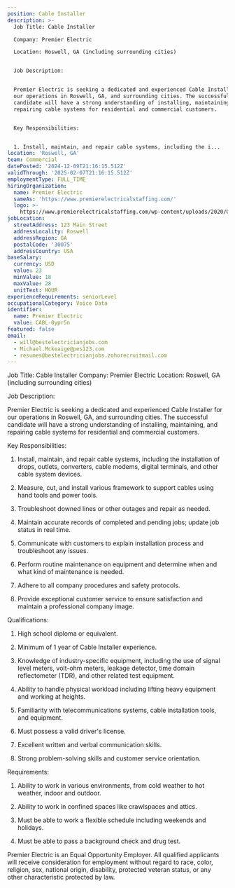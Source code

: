 ```yaml
---
position: Cable Installer
description: >-
  Job Title: Cable Installer

  Company: Premier Electric

  Location: Roswell, GA (including surrounding cities)


  Job Description:


  Premier Electric is seeking a dedicated and experienced Cable Installer for
  our operations in Roswell, GA, and surrounding cities. The successful
  candidate will have a strong understanding of installing, maintaining, and
  repairing cable systems for residential and commercial customers. 


  Key Responsibilities:


  1. Install, maintain, and repair cable systems, including the i...
location: 'Roswell, GA'
team: Commercial
datePosted: '2024-12-09T21:16:15.512Z'
validThrough: '2025-02-07T21:16:15.512Z'
employmentType: FULL_TIME
hiringOrganization:
  name: Premier Electric
  sameAs: 'https://www.premierelectricalstaffing.com/'
  logo: >-
    https://www.premierelectricalstaffing.com/wp-content/uploads/2020/05/Premier-Electrical-Staffing-logo.png
jobLocation:
  streetAddress: 123 Main Street
  addressLocality: Roswell
  addressRegion: GA
  postalCode: '30075'
  addressCountry: USA
baseSalary:
  currency: USD
  value: 23
  minValue: 18
  maxValue: 28
  unitText: HOUR
experienceRequirements: seniorLevel
occupationalCategory: Voice Data
identifier:
  name: Premier Electric
  value: CABL-0ypr5n
featured: false
email:
  - will@bestelectricianjobs.com
  - Michael.Mckeaige@pes123.com
  - resumes@bestelectricianjobs.zohorecruitmail.com
---
```




Job Title: Cable Installer
Company: Premier Electric
Location: Roswell, GA (including surrounding cities)

Job Description:

Premier Electric is seeking a dedicated and experienced Cable Installer for our operations in Roswell, GA, and surrounding cities. The successful candidate will have a strong understanding of installing, maintaining, and repairing cable systems for residential and commercial customers. 

Key Responsibilities:

1. Install, maintain, and repair cable systems, including the installation of drops, outlets, converters, cable modems, digital terminals, and other cable system devices.
  
2. Measure, cut, and install various framework to support cables using hand tools and power tools.
  
3. Troubleshoot downed lines or other outages and repair as needed.
  
4. Maintain accurate records of completed and pending jobs; update job status in real time.
  
5. Communicate with customers to explain installation process and troubleshoot any issues.
  
6. Perform routine maintenance on equipment and determine when and what kind of maintenance is needed.
  
7. Adhere to all company procedures and safety protocols.
  
8. Provide exceptional customer service to ensure satisfaction and maintain a professional company image.

Qualifications:

1. High school diploma or equivalent.
  
2. Minimum of 1 year of Cable Installer experience.
  
3. Knowledge of industry-specific equipment, including the use of signal level meters, volt-ohm meters, leakage detector, time domain reflectometer (TDR), and other related test equipment.
  
4. Ability to handle physical workload including lifting heavy equipment and working at heights.
  
5. Familiarity with telecommunications systems, cable installation tools, and equipment.
  
6. Must possess a valid driver's license.
  
7. Excellent written and verbal communication skills.
  
8. Strong problem-solving skills and customer service orientation.

Requirements:

1. Ability to work in various environments, from cold weather to hot weather, indoor and outdoor.
  
2. Ability to work in confined spaces like crawlspaces and attics.
  
3. Must be able to work a flexible schedule including weekends and holidays.
  
4. Must be able to pass a background check and drug test.

Premier Electric is an Equal Opportunity Employer. All qualified applicants will receive consideration for employment without regard to race, color, religion, sex, national origin, disability, protected veteran status, or any other characteristic protected by law.